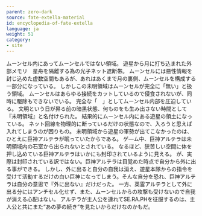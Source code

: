 ```yaml
---
parent: zero-dark
source: fate-extella-material
id: encyclopedia-of-fate-extella
language: ja
weight: 51
category:
- site
---
```


ムーンセル内にあってムーンセルではない領域。
遊星から月に打ち込まれた外部メモリ　星舟を隔離する為の光子ネット遮断帯。
ムーンセルには悪性情報を封じ込めた虚数空間もあるが、あれはあくまで月の裏側、ムーンセルを構成する一部分になっている。
しかしこの未明領域はムーンセルが完全に「無い」と扱う領域。
ムーンセルはあらゆる接続をカットしているので侵食されないが、同時に駆除もできないでいる。
完全な「　」としてムーンセル内部を圧迫している。
文明という日が昇る前の暗黒状態、何ものをも生み出さない時間として『未明領域』と名付けられた。
結果的にムーンセル内にある遊星の領土になっている。
ネット回線を物理的に断っているだけの状態なので、入ろうと思えば入れてしまうのが困りもの。
未明領域から遊星の軍勢が出てこなかったのは、ひとえに巨神アルテラが眠っていたからである。
ゲ—ム中、巨神アルテラは未明領域内の石室から出られないとされている。
なるほど、狭苦しい空間に体を押し込めている巨神アルテラはいかにも封印されているように見える。
が、実際は封印されている訳ではない。巨神アルテラは目覚めた時点で自分から外に出る事ができる。
しかし、外に出ると自分の自我は消え、遊星本隊からの指令を受けて活動するだけの白い巨神になってしまう。そんな自分を恐れ、巨神アルテラは自分の意思で『外に出ない』だけだった。
一方、英霊アルテラとして外に出る分にはアンチセル化せず、また、ムーンセルからの攻撃も受けないので自我が消える心配はない。
アルテラが主人公を連れてSE.RA.PHを征服するのは、主人公と共にまた“あの夢の続き”を見たいからだけなのかもだ。
